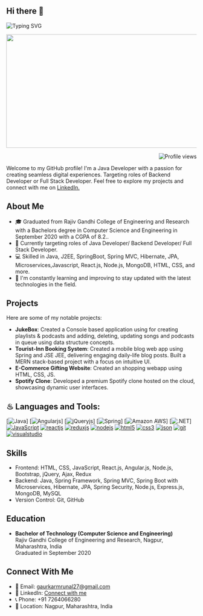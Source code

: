## Hi there 👋

<!--
**mrunal200698/mrunal200698** is a ✨ _special_ ✨ repository because its `README.md` (this file) appears on your GitHub profile.

Here are some ideas to get you started:

- 🔭 I’m currently working on ...
- 🌱 I’m currently learning ...
- 👯 I’m looking to collaborate on ...
- 🤔 I’m looking for help with ...
- 💬 Ask me about ...
- 📫 How to reach me: ...
- 😄 Pronouns: ...
- ⚡ Fun fact: ...
-->




![Typing SVG](https://readme-typing-svg.demolab.com?font=Fira+Code&weight=600&size=22&pause=1000&color=3F00F7&random=false&width=535&lines=%E2%9C%A8+Hey%2C+I'm+Mrunal+.+%F0%9F%8C%9F)

<div align="center">
  <img src="https://media.giphy.com/media/dWesBcTLavkZuG35MI/giphy.gif" width="600" height="300"/>
</div>

<p align="right">
  <img src="https://komarev.com/ghpvc/?username=mrunal200698&label=Profile%20views&color=0e75b6&style=flat" alt="Profile views" />
</p>

Welcome to my GitHub profile!  I'm a Java Developer with a passion for creating seamless digital experiences. Targeting roles of Backend Developer or Full Stack Developer.  Feel free to explore my projects and connect with me on <a href="https://www.linkedin.com/in/mrunal-gaurkar-7698m1967p/">LinkedIn.</a>



## About Me

- 🎓 Graduated from Rajiv Gandhi College of Engineering and Research with a Bachelors degree in Computer Science and Engineering in September 2020 with a CGPA of 8.2..
- 💼 Currently targeting roles of Java Developer/ Backend Developer/ Full Stack Developer.
- 💻 Skilled in Java, J2EE, SpringBoot, Spring MVC, Hibernate, JPA, Microservices,Javascript, React.js, Node.js, MongoDB, HTML, CSS, and more.
- 🌱 I'm constantly learning and improving to stay updated with the latest technologies in the field.

## Projects

Here are some of my notable projects:

- **JukeBox**: Created a Console based application using for creating playlists & podcasts and adding, deleting, updating songs and podcasts in queue using data structure concepts.
- **Tourist-Inn Booking System**: Created a mobile blog web app using Spring and JSE JEE, delivering engaging daily-life blog posts. Built a MERN stack-based project with a focus on intuitive UI.
- **E-Commerce Gifting Website**: Created an shopping webapp using HTML, CSS, JS.
- **Spotify Clone**: Developed a premium Spotify clone hosted on the cloud, showcasing dynamic user interfaces.

## ♨ Languages and Tools:
[![Java](https://img.shields.io/badge/Java-ED8B00?style=for-the-badge&logo=openjdk&logoColor=white)]
[![Angularjs](https://img.shields.io/badge/AngularJS-E23237?style=for-the-badge&logo=angularjs&logoColor=white)]
[![jQueryjs](https://img.shields.io/badge/jQuery-0769AD?style=for-the-badge&logo=jquery&logoColor=white)]
[![Spring](https://img.shields.io/badge/Spring-6DB33F?style=for-the-badge&logo=spring&logoColor=white)]
[![Amazon AWS](https://img.shields.io/badge/Amazon_AWS-232F3E?style=for-the-badge&logo=amazon-aws&logoColor=white)]
[![.NET](https://img.shields.io/badge/.NET-5C2D91?style=for-the-badge&logo=.net&logoColor=white)]
[![JavaScript](https://img.shields.io/badge/JavaScript-323330?style=for-the-badge&logo=javascript&logoColor=F7DF1E)](https://developer.mozilla.org/en-US/docs/Web/JavaScript)
[![reactjs](https://img.shields.io/badge/React-20232A?style=for-the-badge&logo=react&logoColor=61DAFB)](https://reactjs.org/)
[![reduxjs](https://img.shields.io/badge/Redux-593D88?style=for-the-badge&logo=redux&logoColor=white)](https://redux.js.org)
[![nodejs](https://irs.io/badge/Bootstrap-563D7C?style=for-the-badge&logo=bootstrap&logoColor=white)](https://getbootstrap.com)
[![html5](https://img.shields.io/badge/HTML5-E34F26?style=for-the-badge&logo=html5&logoColor=white)](https://www.w3.org/html/)
[![css3](https://img.shields.io/badge/CSS3-1572B6?style=for-the-badge&logo=css3&logoColor=white)](https://www.w3schools.com/css/)
[![json](https://img.shields.io/badge/json-5E5C5C?style=for-the-badge&logo=json&logoColor=white)](https://www.json.org/)
[![git](https://img.shields.io/badge/GIT-E44C30?style=for-the-badge&logo=git&logoColor=white)](https://git-scm.com/)
[![visualstudio](https://img.shields.io/badge/VSCode-0078D4?style=for-the-badge&logo=visual%20studio%20code&logoColor=white)](https://code.visualstudio.com/)



## Skills

- Frontend: HTML, CSS, JavaScript, React.js, Angular.js, Node.js, Bootstrap, jQuery, Ajax, Redux
- Backend: Java, Spring Framework, Spring MVC, Spring Boot with Microservices, Hibernate, JPA, Spring Security, Node.js, Express.js, MongoDB, MySQL
- Version Control: Git, GitHub

## Education

- **Bachelor of Technology (Computer Science and Engineering)**  
  Rajiv Gandhi College of Engineering and Research, Nagpur, Maharashtra, India  
  Graduated in September 2020
 


## Connect With Me

- 📧 Email: [gaurkarmrunal27@gmail.com](mailto:gaurkarmrunal27@gmail.com)  
- 🔗 LinkedIn: [Connect with me](https://www.linkedin.com/in/mrunal-gaurkar-7698m1967p/)
  <!-- 🌐 Portfolio: [View my portfolio](https://ashirbadpanda.github.io/Portfolio/)  -->
- 📞 Phone: +91 7264066280  
- 📍 Location: Nagpur, Maharashtra, India
